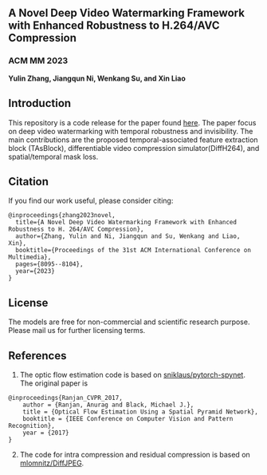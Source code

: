 ## A Novel Deep Video Watermarking Framework with Enhanced Robustness to H.264/AVC Compression

### ACM MM 2023
**Yulin Zhang, Jiangqun Ni, Wenkang Su, and Xin Liao**

## Introduction
This repository is a code release for the paper found [here](https://dl.acm.org/doi/pdf/10.1145/3581783.3612270). The paper focus on deep video watermarking with temporal robustness and invisibility. The main contributions are the proposed temporal-associated feature extraction block (TAsBlock),  differentiable video compression simulator(DiffH264), and spatial/temporal mask loss.

## Citation
If you find our work useful, please consider citing:
```
@inproceedings{zhang2023novel,
  title={A Novel Deep Video Watermarking Framework with Enhanced Robustness to H. 264/AVC Compression},
  author={Zhang, Yulin and Ni, Jiangqun and Su, Wenkang and Liao, Xin},
  booktitle={Proceedings of the 31st ACM International Conference on Multimedia},
  pages={8095--8104},
  year={2023}
}
```

## License
The models are free for non-commercial and scientific research purpose. Please mail us for further licensing terms.

## References
1. The optic flow estimation code is based on [sniklaus/pytorch-spynet](https://github.com/sniklaus/pytorch-spynet). The original paper is 
```
@inproceedings{Ranjan_CVPR_2017,
    author = {Ranjan, Anurag and Black, Michael J.},
    title = {Optical Flow Estimation Using a Spatial Pyramid Network},
    booktitle = {IEEE Conference on Computer Vision and Pattern Recognition},
    year = {2017}
}

```
2. The code for intra compression and residual compression is based on [mlomnitz/DiffJPEG](https://github.com/mlomnitz/DiffJPEG).
